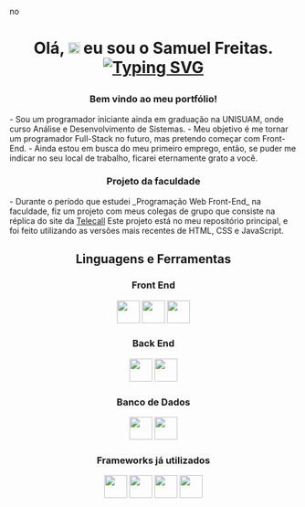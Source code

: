 no<h1 align="center"> Olá, <img src="https://media.giphy.com/media/hvRJCLFzcasrR4ia7z/giphy.gif" width="20px"/> eu sou o Samuel Freitas.
 <br>
<a href="https://git.io/typing-svg"><img src="https://readme-typing-svg.demolab.com?font=Fira+Code&pause=1000&color=32F0FF&center=true&vCenter=true&random=false&width=435&lines=Front%2C+Back+and+Mobile+Developer" alt="Typing SVG" /></a>

<h3 align="center">Bem vindo ao meu portfólio! </h3>
 -  Sou um programador iniciante ainda em graduação na UNISUAM, onde curso Análise e Desenvolvimento de Sistemas.
 -  Meu objetivo é me tornar um programador Full-Stack no futuro, mas pretendo começar com Front-End.
 - Ainda estou em busca do meu primeiro emprego, então, se puder me indicar no seu local de trabalho, ficarei eternamente grato a você.

<h3 align="center">Projeto da faculdade</h3>
- Durante o período que estudei _Programação Web Front-End_ na faculdade, fiz um projeto com meus colegas de grupo que consiste na réplica do site da 
<a href="https://www.telecall.com">Telecall</a>
Este projeto está no meu repositório principal, e foi feito utilizando as versões mais recentes de HTML, CSS e JavaScript.

<h2 align="center">Linguagens e Ferramentas</h2>
  <h3 align="center">Front End</h3>
  <p align="center">
    <img height="40" width="40" src="https://cdn.simpleicons.org/css3/32f0ff" /> 
    <img height="40" width="40" src="https://cdn.simpleicons.org/html5/32f0ff"/> 
    <img height="40" width="40" src="https://cdn.simpleicons.org/javascript/32f0ff"/> 
    </p>
  
  <h3 align="center">Back End</h3>
  <p align="center">
    <img height="40" width="40" src="https://cdn.simpleicons.org/nodedotjs/32f0ff"/> 
    <img height="40" width="40" src="https://cdn.simpleicons.org/typescript/32f0ff"/>        
  </p>
  
  <h3 align="center">Banco de Dados</h3>
  <p align="center">
   <img height="40" width="40" src="https://cdn.simpleicons.org/mysql/32f0ff"/>   
   <img height="40" width="40" src="https://cdn.simpleicons.org/php/32f0ff"/> 
  </p>

<h3 align="center">Frameworks já utilizados</h3>
<p align="center">
<img height="40" width="40" src="https://cdn.simpleicons.org/bootstrap/32f0ff"/>
 <img height="40" width="40" src="https://cdn.simpleicons.org/ionic/32f0ff"/> 
 <img height="40" width="40" src="https://cdn.simpleicons.org/angular/32f0ff"/>
<img height="40" width="40" src="https://cdn.simpleicons.org/tailwindcss/32f0ff"/>
</p>
